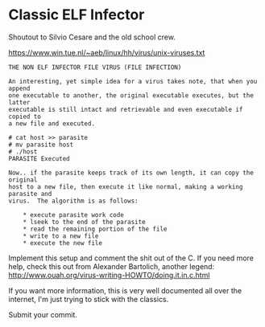 # Classic ELF Infector
Shoutout to Silvio Cesare and the old school crew.

<https://www.win.tue.nl/~aeb/linux/hh/virus/unix-viruses.txt>
```
THE NON ELF INFECTOR FILE VIRUS (FILE INFECTION)

An interesting, yet simple idea for a virus takes note, that when you append
one executable to another, the original executable executes, but the latter
executable is still intact and retrievable and even executable if copied to
a new file and executed.

# cat host >> parasite
# mv parasite host
# ./host
PARASITE Executed

Now.. if the parasite keeps track of its own length, it can copy the original
host to a new file, then execute it like normal, making a working parasite and
virus.  The algorithm is as follows:

	* execute parasite work code
	* lseek to the end of the parasite
	* read the remaining portion of the file
	* write to a new file
	* execute the new file

```

Implement this setup and comment the shit out of the C. If you need more help, check this out from Alexander Bartolich, another legend: <http://www.ouah.org/virus-writing-HOWTO/doing.it.in.c.html>

If you want more information, this is very well documented all over the internet, I'm just trying to stick with the classics. 

Submit your commit.